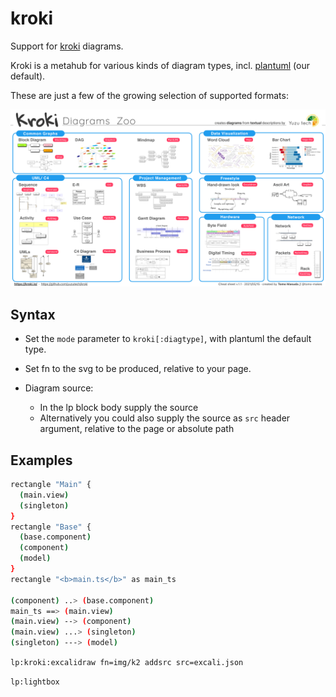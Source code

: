 # kroki

Support for [kroki](https://kroki.com/) diagrams.


Kroki is a metahub for various kinds of diagram types, incl. [plantuml](https://plantuml.com/) (our default).

These are just a few of the growing selection of supported formats:

![](img/cheat.png)

## Syntax

- Set the `mode` parameter to `kroki[:diagtype]`, with plantuml the default type.
- Set fn to the svg to be produced, relative to your page.
- Diagram source:

    - In the lp block body supply the source
    - Alternatively you could also supply the source as `src` header argument, relative to the page
      or absolute path
      


## Examples

```bash lp:kroki fn=img/k1 addsrc
rectangle "Main" {
  (main.view)
  (singleton)
}
rectangle "Base" {
  (base.component)
  (component)
  (model)
}
rectangle "<b>main.ts</b>" as main_ts

(component) ..> (base.component)
main_ts ==> (main.view)
(main.view) --> (component)
(main.view) ...> (singleton)
(singleton) ---> (model)

```


`lp:kroki:excalidraw fn=img/k2 addsrc src=excali.json`

`lp:lightbox`

